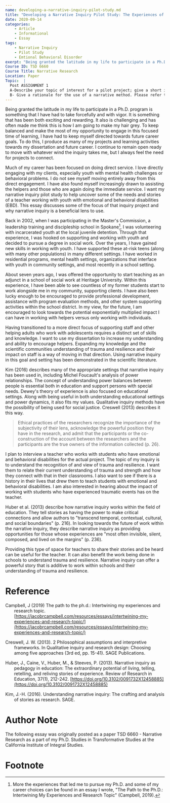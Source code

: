 ```yaml
---
name: developing-a-narrative-inquiry-pilot-study.md
title: "Developing a Narrative Inquiry Pilot Study: The Experiences of an EBD Teacher Through the Lens of Trauma and Resilience"
date: 2020-09-14
categories:
    - Article
    - Informational
    - Essay
tags:
    - Narrative Inquiry
    - Pilot Study
    - Emtional Behavioral Disorder
exerpt: "Being granted the latitude in my life to participate in a Ph.D. program is something that I've had to take forcefully and with vigor. It is something that has been both exciting and rewarding. It also is challenging and has often made me think this is how I'm going to make my hair grey.  To keep balanced and make the most of my opportunity to engage in this focused time of learning, I have had to keep myself directed towards future career goals. To do this, I produce as many of my projects and learning activities towards my dissertation and future career. I continue to remain open ready to move with whatever wind the inquiry takes me, but I always feel the need for projects to connect."
Course ID: TSD 6660  
Course Title: Narrative Research    
Location: Paper  
Topic:  | 
  Post ASSIGNMENT 1  
  A-Describe your topic of interest for a pilot project; give a short introduction, including the relevance of your topic.  (app. 1.5 page)
  B- Give a rationale for the use of a narrative method. Please refer to class readings, course discussion, and your own sources. Draw from your emerging philosophical understanding of the narrative method (app. 2 pages)
---
```


Being granted the latitude in my life to participate in a Ph.D. program is something that I have had to take forcefully and with vigor. It is something that has been both exciting and rewarding. It also is challenging and has often made me think this is how I am going to make my hair grey.  To keep balanced and make the most of my opportunity to engage in this focused time of learning, I have had to keep myself directed towards future career goals. To do this, I produce as many of my projects and learning activities towards my dissertation and future career. I continue to remain open ready to move with whatever wind the inquiry takes me, but I always feel the need for projects to connect.

Much of my career has been focused on doing direct service. I love directly engaging with my clients, especially youth with mental health challenges or behavioral problems. I do not see myself moving entirely away from this direct engagement. I have also found myself increasingly drawn to assisting the helpers and those who are again doing the immediate service. I want my narrative inquiry pilot study to help uncover some of the needs and stories of a teacher working with youth with emotional and behavioral disabilities (EBD). This essay discusses some of the focus of that inquiry project and why narrative inquiry is a beneficial lens to use.

Back in 2002, when I was participating in the Master's Commission, a leadership training and discipleship school in Spokane[^1], I was volunteering with incarcerated youth at the local juvenile detention. Through that experience, I was hooked on supporting and working with youth and decided to pursue a degree in social work. Over the years, I have gained new skills in working with youth. I have supported these at-risk teens (along with many other populations) in many different settings. I have worked in residential programs, mental health settings, organizations that interface with youth in community settings, and most recently in a school setting.

[^1]: More the experiences that led me to pursue my Ph.D. and some of my career choices can be found in an essay I wrote, "The Path to the Ph.D.: Intertwining My Experiences and Research Topic" (Campbell, 2019).

About seven years ago, I was offered the opportunity to start teaching as an adjunct in a school of social work at Heritage University. Within this experience, I have been able to see countless of my former students start to work alongside me in my community, supporting clients. I have also been lucky enough to be encouraged to provide professional development, assistance with program evaluation methods, and other system supporting activities within the school district. In my view, for the future, I am encouraged to look towards the potential exponentially multiplied impact I can have in working with helpers versus only working with individuals. 

Having transitioned to a more direct focus of supporting staff and other helping adults who work with adolescents requires a distinct set of skills and knowledge. I want to use my dissertation to increase my understanding and ability to encourage helpers. Expanding my knowledge and the scientific communities understanding of trauma and resilience and their impact on staff is a way of moving in that direction. Using narrative inquiry in this goal and setting has been demonstrated in the scientific literature. 

Kim (2016) describes many of the appropriate settings that narrative inquiry has been used in, including Michel Foucault's analysis of power relationships. The concept of understanding power balances between people is essential both in education and support persons with special needs. Dewey's theory of experience is also focused on educational settings. Along with being useful in both understanding educational settings and power dynamics, it also fits my values. Qualitative inquiry methods have the possibility of being used for social justice. Creswell (2013) describes it this way. 

> Ethical practices of the researchers recognize the importance of the subjectivity of their lens, acknowledge the powerful position they have in the research, and admit that the participants or the co-construction of the account between the researchers and the participants are the true owners of the information collected (p. 26).

I plan to interview a teacher who works with students who have emotional and behavioral disabilities for the actual project. The topic of my inquiry is to understand the recognition of and view of trauma and resilience. I want them to relate their current understanding of trauma and strength and how they connect with that in their classrooms. I also want to see if there is a history in their lives that drew them to teach students with emotional and behavioral disabilities. I am also interested in hearing about the impact of working with students who have experienced traumatic events has on the teacher.

Huber et al. (2013) describe how narrative inquiry works within the field of education. They tell stories as having the power to make critical connections and allow authors to "transcend temporal, contextual, cultural, and social boundaries" (p. 216). In looking towards the future of work within the narrative inquiry, they describe narrative inquiry as providing opportunities for those whose experiences are "most often invisible, silent, composed, and lived on the margins" (p. 236). 

Providing this type of space for teachers to share their stories and be heard can be useful for the teacher.  It can also benefit the work being done in schools to understand trauma and resilience. Narrative inquiry can offer a powerful story that is additive to work within schools and their understanding of trauma and resilience.

# Reference

<div style="margin: 0 0 0 2em; text-indent: -2em;" markdown="1">

Campbell, J (2019) The path to the ph.d.: Intertwining my experiences and research topic. [https://jacobrcampbell.com/resources/essays/intertwining-my-experiences-and-research-topic/](https://jacobrcampbell.com/resources/essays/intertwining-my-experiences-and-research-topic/)

Creswell, J. W. (2013). 2 Philosophical assumptions and interpretive frameworks. In Qualitative inquiry and research design: Choosing among five approaches (3rd ed, pp. 15-41). SAGE Publications.

Huber, J., Caine, V., Huber, M., & Steeves, P. (2013). Narrative inquiry as pedagogy in education: The extraordinary potential of living, telling, retelling, and reliving stories of experience. Review of Research in Education, 37(1), 212-242. [https://doi.org/10.3102/0091732X12458885](https://doi.org/10.3102/0091732X12458885)

Kim, J.-H. (2016). Understanding narrative inquiry: The crafting and analysis of stories as research. SAGE.

</div>

# Author Note

The following essay was originally posted as a paper TSD 6660 - Narrative Research as a part of my Ph.D. Studies in Transformative Studies at the California Institute of Integral Studies.

# Footnote